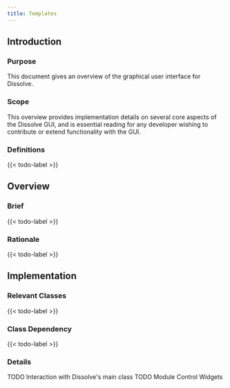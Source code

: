```yaml
---
title: Templates
---
```


## Introduction

### Purpose
This document gives an overview of the graphical user interface for Dissolve.

### Scope
This overview provides implementation details on several core aspects of the Dissolve GUI, and is essential reading for any developer wishing to contribute or extend functionality with the GUI.

### Definitions

{{< todo-label >}}

## Overview

### Brief

{{< todo-label >}}

### Rationale

{{< todo-label >}}

## Implementation

### Relevant Classes

{{< todo-label >}}

### Class Dependency

{{< todo-label >}}

### Details

TODO Interaction with Dissolve's main class
TODO Module Control Widgets
